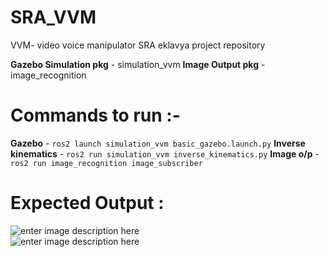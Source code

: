 # SRA_VVM
VVM- video voice manipulator SRA eklavya project repository

**Gazebo Simulation pkg** - simulation_vvm
**Image Output pkg** - image_recognition

# Commands to run :- 
**Gazebo** - `ros2 launch simulation_vvm basic_gazebo.launch.py`
**Inverse kinematics** - `ros2 run simulation_vvm inverse_kinematics.py`
**Image o/p** -  `ros2 run image_recognition image_subscriber` 

# Expected Output :
![enter image description here](https://media.discordapp.net/attachments/1253332277451292692/1278798244897624064/image.png?ex=66d21d2c&is=66d0cbac&hm=a2c7bf1f098c0af61e252d0661db8019d6b4dd6d03b6904b952b2730ab8c2a49&=&format=webp&quality=lossless&width=1038&height=584)<br>
![enter image description here](https://media.discordapp.net/attachments/1253332277451292692/1278835240676098078/image.png?ex=66d23fa0&is=66d0ee20&hm=e37771489d4cc150e2689e6e66e315ff72a7476c827ab72e11609bd6eab45784&=&format=webp&quality=lossless&width=1038&height=584)<br>

